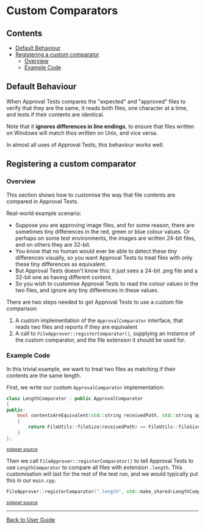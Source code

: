 <!--
GENERATED FILE - DO NOT EDIT
This file was generated by [MarkdownSnippets](https://github.com/SimonCropp/MarkdownSnippets).
Source File: /doc/mdsource/CustomComparators.source.md
To change this file edit the source file and then execute ./run_markdown_templates.sh.
-->

<a id="top"></a>

# Custom Comparators

<!-- toc -->
## Contents

  * [Default Behaviour](#default-behaviour)
  * [Registering a custom comparator](#registering-a-custom-comparator)
    * [Overview](#overview)
    * [Example Code](#example-code)
<!-- endtoc -->


## Default Behaviour

When Approval Tests compares the "expected" and "approved" files to verify that they are the same, it reads both files, one character at a time, and tests if their contents are identical.

Note that it **ignores differences in line endings**, to ensure that files written on Windows will match thos written on Unix, and vice versa.

In almost all uses of Approval Tests, this behaviour works well.

## Registering a custom comparator

### Overview

This section shows how to customise the way that file contents are compared in Approval Tests.

Real-world example scenario:

* Suppose you are approving image files, and for some reason, there are sometimes tiny differences in the red, green or blue colour values. Or perhaps on some test environments, the images are written 24-bit files, and on others they are 32-bit.
* You know that no human would ever be able to detect these tiny differences visually, so you want Approval Tests to treat files with only these tiny differences as equivalent.
* But Approval Tests doesn't know this: it just sees a 24-bit .png file and a 32-bit one as having different content.
* So you wish to customise Approval Tests to read the colour values in the two files, and ignore any tiny differences in these values. 

There are two steps needed to get Approval Tests to use a custom file comparison:

1. A custom implementation of the `ApprovalComparator` interface, that reads two files and reports if they are equivalent
2. A call to `FileApprover::registerComparator()`, supplying an instance of the custom comparator, and the file extension it should be used for. 

### Example Code

In this trivial example, we want to treat two files as matching if their contents are the same length.

First, we write our custom `ApprovalComparator` implementation:

<!-- snippet: create_custom_comparator -->
```cpp
class LengthComparator : public ApprovalComparator
{
public:
    bool contentsAreEquivalent(std::string receivedPath, std::string approvedPath) const override
    {
        return FileUtils::fileSize(receivedPath) == FileUtils::fileSize(approvedPath);
    }
};
```
<sup>[snippet source](/ApprovalTests_Catch2_Tests/FileApproverTests.cpp#L48-L57)</sup>
<!-- endsnippet -->

Then we call `FileApprover::registerComparator()` to tell Approval Tests to use `LengthComparator` to compare all files with extension `.length`. This customisation will last for the rest of the test run, and we would typically put this in our `main.cpp`.

<!-- snippet: use_custom_comparator -->
```cpp
FileApprover::registerComparator(".length", std::make_shared<LengthComparator>());
```
<sup>[snippet source](/ApprovalTests_Catch2_Tests/FileApproverTests.cpp#L63-L65)</sup>
<!-- endsnippet -->

---

[Back to User Guide](/doc/README.md#top)
